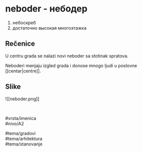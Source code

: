 # neboder - небодер

1. небоскреб  
2. достаточно высокая многоэтажка

## Rečenice

U centru grada se nalazi novi neboder sa stotinak spratova.

Neboderi menjaju izgled grada i donose mnogo ljudi u poslovne [[centar|centre]].

## Slike

![[neboder.png]]

<br>

#vrsta/imenica  
#nivo/A2  

#tema/gradovi  
#tema/arhitektura  
#tema/stanovanje  

